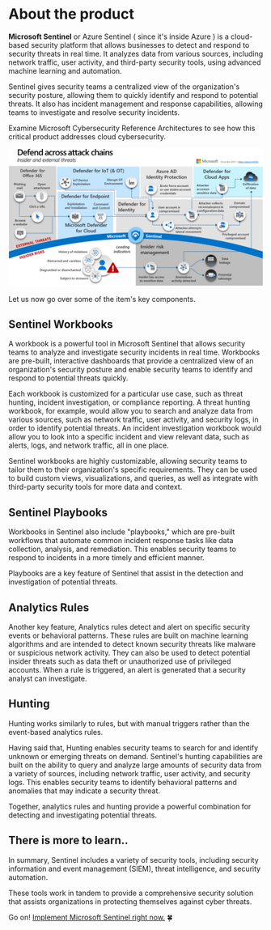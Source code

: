 # About the product

**Microsoft Sentinel** or Azure Sentinel ( since it's inside Azure ) is a cloud-based security platform that allows businesses to detect and respond to security threats in real time. It analyzes data from various sources, including network traffic, user activity, and third-party security tools, using advanced machine learning and automation.

Sentinel gives security teams a centralized view of the organization's security posture, allowing them to quickly identify and respond to potential threats. It also has incident management and response capabilities, allowing teams to investigate and resolve security incidents.


Examine Microsoft Cybersecurity Reference Architectures to see how this critical product addresses cloud cybersecurity.

<img src="assets/sentinelbigarea.png" width="600">


Let us now go over some of the item's key components.

## Sentinel Workbooks

A workbook is a powerful tool in Microsoft Sentinel that allows security teams to analyze and investigate security incidents in real time. Workbooks are pre-built, interactive dashboards that provide a centralized view of an organization's security posture and enable security teams to identify and respond to potential threats quickly.

Each workbook is customized for a particular use case, such as threat hunting, incident investigation, or compliance reporting. A threat hunting workbook, for example, would allow you to search and analyze data from various sources, such as network traffic, user activity, and security logs, in order to identify potential threats. An incident investigation workbook would allow you to look into a specific incident and view relevant data, such as alerts, logs, and network traffic, all in one place.

Sentinel workbooks are highly customizable, allowing security teams to tailor them to their organization's specific requirements. They can be used to build custom views, visualizations, and queries, as well as integrate with third-party security tools for more data and context.

## Sentinel Playbooks
Workbooks in Sentinel also include "playbooks," which are pre-built workflows that automate common incident response tasks like data collection, analysis, and remediation. This enables security teams to respond to incidents in a more timely and efficient manner.

Playbooks are a key feature of Sentinel that assist in the detection and investigation of potential threats.


## Analytics Rules
Another key feature, Analytics rules detect and alert on specific security events or behavioral patterns. These rules are built on machine learning algorithms and are intended to detect known security threats like malware or suspicious network activity. They can also be used to detect potential insider threats such as data theft or unauthorized use of privileged accounts. When a rule is triggered, an alert is generated that a security analyst can investigate.


## Hunting
Hunting works similarly to rules, but with manual triggers rather than the event-based analytics rules.

Having said that, Hunting enables security teams to search for and identify unknown or emerging threats on demand. Sentinel's hunting capabilities are built on the ability to query and analyze large amounts of security data from a variety of sources, including network traffic, user activity, and security logs. This enables security teams to identify behavioral patterns and anomalies that may indicate a security threat.

Together, analytics rules and hunting provide a powerful combination for detecting and investigating potential threats.


## There is more to learn..

In summary, Sentinel includes a variety of security tools, including security information and event management (SIEM), threat intelligence, and security automation.

These tools work in tandem to provide a comprehensive security solution that assists organizations in protecting themselves against cyber threats.

Go on! [Implement Microsoft Sentinel right now.](README.md#product-setup)  🍀




